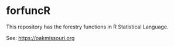 # forfuncR

This repository has the forestry functions in R Statistical Language.

See: https://oakmissouri.org
